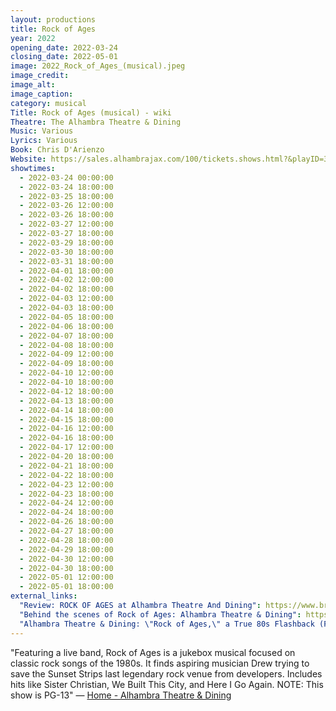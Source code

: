 ```yaml
---
layout: productions
title: Rock of Ages
year: 2022
opening_date: 2022-03-24
closing_date: 2022-05-01
image: 2022_Rock_of_Ages_(musical).jpeg
image_credit: 
image_alt:
image_caption:
category: musical
Title: Rock of Ages (musical) - wiki
Theatre: The Alhambra Theatre & Dining
Music: Various
Lyrics: Various
Book: Chris D'Arienzo
Website: https://sales.alhambrajax.com/100/tickets.shows.html?&playID=391
showtimes: 
  - 2022-03-24 00:00:00
  - 2022-03-24 18:00:00
  - 2022-03-25 18:00:00
  - 2022-03-26 12:00:00
  - 2022-03-26 18:00:00
  - 2022-03-27 12:00:00
  - 2022-03-27 18:00:00
  - 2022-03-29 18:00:00
  - 2022-03-30 18:00:00
  - 2022-03-31 18:00:00
  - 2022-04-01 18:00:00
  - 2022-04-02 12:00:00
  - 2022-04-02 18:00:00
  - 2022-04-03 12:00:00
  - 2022-04-03 18:00:00
  - 2022-04-05 18:00:00
  - 2022-04-06 18:00:00
  - 2022-04-07 18:00:00
  - 2022-04-08 18:00:00
  - 2022-04-09 12:00:00
  - 2022-04-09 18:00:00
  - 2022-04-10 12:00:00
  - 2022-04-10 18:00:00
  - 2022-04-12 18:00:00
  - 2022-04-13 18:00:00
  - 2022-04-14 18:00:00
  - 2022-04-15 18:00:00
  - 2022-04-16 12:00:00
  - 2022-04-16 18:00:00
  - 2022-04-17 12:00:00
  - 2022-04-20 18:00:00
  - 2022-04-21 18:00:00
  - 2022-04-22 18:00:00
  - 2022-04-23 12:00:00
  - 2022-04-23 18:00:00
  - 2022-04-24 12:00:00
  - 2022-04-24 18:00:00
  - 2022-04-26 18:00:00
  - 2022-04-27 18:00:00
  - 2022-04-28 18:00:00
  - 2022-04-29 18:00:00
  - 2022-04-30 12:00:00
  - 2022-04-30 18:00:00
  - 2022-05-01 12:00:00
  - 2022-05-01 18:00:00
external_links:
  "Review: ROCK OF AGES at Alhambra Theatre And Dining": https://www.broadwayworld.com/jacksonville/article/BWW-Review-ROCK-OF-AGES-at-Alhambra-Theatre-And-Dining-20220326
  "Behind the scenes of Rock of Ages: Alhambra Theatre & Dining": https://www.news4jax.com/river-city-live/2022/03/24/behind-the-scenes-of-rock-of-ages-alhambra-theatre-dining/
  "Alhambra Theatre & Dining: \"Rock of Ages,\" a True 80s Flashback (FCL April 6, 2022) - firstcoastnews.com": https://www.firstcoastnews.com/article/entertainment/television/first-coast-living/alhambra-theatre-dining-rock-of-ages-a-true-80s-flashback-fcl-april-6-2022/77-8ff9735d-6754-45d1-bf6f-4f91f8ac494d
---
```

"Featuring a live band, Rock of Ages is a jukebox musical focused on classic rock songs of the 1980s. It finds aspiring musician Drew trying to save the Sunset Strips last legendary rock venue from developers. Includes hits like Sister Christian, We Built This City, and Here I Go Again. NOTE: This show is PG-13" — [Home - Alhambra Theatre & Dining](https://www.alhambrajax.com/)